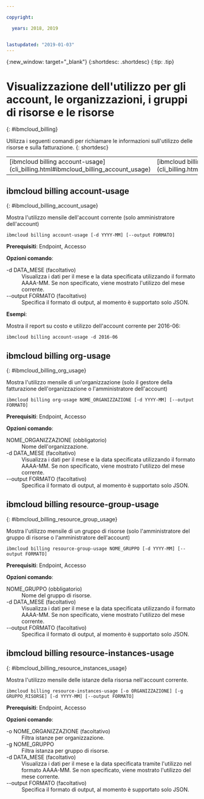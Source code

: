 ```yaml
---

copyright:

  years: 2018, 2019


lastupdated: "2019-01-03"
---
```


{:new_window: target="_blank"}
{:shortdesc: .shortdesc}
{:tip: .tip}

# Visualizzazione dell'utilizzo per gli account, le organizzazioni, i gruppi di risorse e le risorse 
{: #ibmcloud_billing}

Utilizza i seguenti comandi per richiamare le informazioni sull'utilizzo delle risorse e sulla fatturazione.
{: shortdesc}

<table summary="Comandi ibmcloud che puoi utilizzare per gestire l'utilizzo e la fatturazione {{site.data.keyword.Bluemix_notm}}.">
 <thead>
 </thead>
 <tbody>
<tr>
  <td>[ibmcloud billing account-usage](cli_billing.html#ibmcloud_billing_account_usage)</td>
  <td>[ibmcloud billing org-usage](cli_billing.html#ibmcloud_billing_org_usage)</td>
  <td>[ibmcloud billing resource-group-usage](cli_billing.html#ibmcloud_billing_resource_group_usage)</td>
  <td>[ibmcloud billing resource-instances-usage](cli_billing.html#ibmcloud_billing_resource_instances_usage)</td>
 </tr>
 </tbody>
 </table>
 
 
## ibmcloud billing account-usage
{: #ibmcloud_billing_account_usage}

Mostra l'utilizzo mensile dell'account corrente (solo amministratore dell'account)

```
ibmcloud billing account-usage [-d YYYY-MM] [--output FORMATO]
```

<strong>Prerequisiti</strong>:  Endpoint, Accesso

<strong>Opzioni comando</strong>:

<dl>
  <dt>-d DATA_MESE (facoltativo)</dt>
  <dd>Visualizza i dati per il mese e la data specificata utilizzando il formato AAAA-MM. Se non specificato, viene mostrato l'utilizzo del mese corrente.</dd>
  <dt>--output FORMATO (facoltativo)</dt>
  <dd>Specifica il formato di output, al momento è supportato solo JSON.</dd>
</dl>

<strong>Esempi</strong>:

Mostra il report su costo e utilizzo dell'account corrente per 2016-06:

```
ibmcloud billing account-usage -d 2016-06
```

## ibmcloud billing org-usage
{: #ibmcloud_billing_org_usage}

Mostra l'utilizzo mensile di un'organizzazione (solo il gestore della fatturazione dell'organizzazione o l'amministratore dell'account)

```
ibmcloud billing org-usage NOME_ORGANIZZAZIONE [-d YYYY-MM] [--output FORMATO]
```

<strong>Prerequisiti</strong>:  Endpoint, Accesso

<strong>Opzioni comando</strong>:

<dl>
  <dt>NOME_ORGANIZZAZIONE (obbligatorio)</dt>
  <dd>Nome dell'organizzazione.</dd>
  <dt>-d DATA_MESE (facoltativo)</dt>
  <dd>Visualizza i dati per il mese e la data specificata utilizzando il formato AAAA-MM. Se non specificato, viene mostrato l'utilizzo del mese corrente.</dd>
  <dt>--output FORMATO (facoltativo)</dt>
  <dd>Specifica il formato di output, al momento è supportato solo JSON.</dd>
</dl>

## ibmcloud billing resource-group-usage
{: #ibmcloud_billing_resource_group_usage}

Mostra l'utilizzo mensile di un gruppo di risorse (solo l'amministratore del gruppo di risorse o l'amministratore dell'account)

```
ibmcloud billing resource-group-usage NOME_GRUPPO [-d YYYY-MM] [--output FORMATO]
```

<strong>Prerequisiti</strong>:  Endpoint, Accesso

<strong>Opzioni comando</strong>:

<dl>
  <dt>NOME_GRUPPO (obbligatorio)</dt>
  <dd>Nome del gruppo di risorse.</dd>
  <dt>-d DATA_MESE (facoltativo)</dt>
  <dd>Visualizza i dati per il mese e la data specificata utilizzando il formato AAAA-MM. Se non specificato, viene mostrato l'utilizzo del mese corrente.</dd>
  <dt>--output FORMATO (facoltativo)</dt>
  <dd>Specifica il formato di output, al momento è supportato solo JSON.</dd>
</dl>

## ibmcloud billing resource-instances-usage
{: #ibmcloud_billing_resource_instances_usage}

Mostra l'utilizzo mensile delle istanze della risorsa nell'account corrente.

```
ibmcloud billing resource-instances-usage [-o ORGANIZZAZIONE] [-g GRUPPO_RISORSE] [-d YYYY-MM] [--output FORMATO]
```

<strong>Prerequisiti</strong>:  Endpoint, Accesso

<strong>Opzioni comando</strong>:

<dl>
  <dt>-o NOME_ORGANIZZAZIONE (facoltativo)</dt>
  <dd>Filtra istanze per organizzazione.</dd>
  <dt>-g NOME_GRUPPO</dt>
  <dd>Filtra istanza per gruppo di risorse.</dd>
  <dt>-d DATA_MESE (facoltativo)</dt>
  <dd>Visualizza i dati per il mese e la data specificata tramite l'utilizzo nel formato AAAA-MM. Se non specificato, viene mostrato l'utilizzo del mese corrente.</dd>
  <dt>--output FORMATO (facoltativo)</dt>
  <dd>Specifica il formato di output, al momento è supportato solo JSON.</dd>
</dl>
